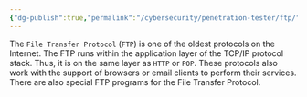 ```yaml
---
{"dg-publish":true,"permalink":"/cybersecurity/penetration-tester/ftp/"}
---
```


The `File Transfer Protocol` (`FTP`) is one of the oldest protocols on the Internet. The FTP runs within the application layer of the TCP/IP protocol stack. Thus, it is on the same layer as `HTTP` or `POP`. These protocols also work with the support of browsers or email clients to perform their services. There are also special FTP programs for the File Transfer Protocol.